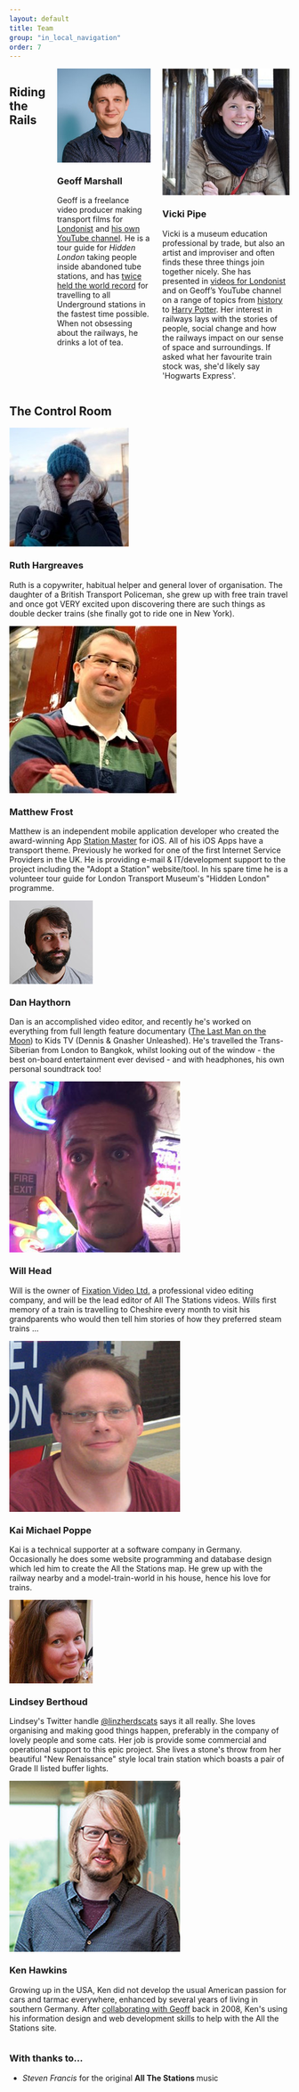 ```yaml
---
layout: default
title: Team
group: "in_local_navigation"
order: 7
---
```


<div class="bgbox primary row">
	<div class="columns medium-up-2">
		<h2>Riding the Rails</h2>
		<div class="column">
			<div class="columns medium-5 float-left">
				<img src="/static/images/geoff.jpg" class="img-rounded">
			</div>
			<h3>Geoff Marshall</h3>
			<p>Geoff is a freelance video producer making transport films for <a href="https://www.youtube.com/user/Londonistvids" target="new">Londonist</a> and <a href="https://www.youtube.com/user/geofftech2">his own YouTube channel</a>. He is a tour guide for <em>Hidden London</em> taking people inside abandoned tube stations, and has <a href="http://www.bbc.co.uk/news/uk-england-london-24203949" target="new">twice held the  world record</a> for travelling to all Underground stations in the fastest time possible. When not obsessing about the railways, he drinks a lot of tea.</p>
		</div>
		<div class="column">
			<div class="columns medium-5 float-left">
				<img src="/static/images/vicki.jpg" class="img-rounded">
			</div>
			<h3>Vicki Pipe</h3>
			<p>Vicki is a museum education professional by trade, but also an artist and improviser and often finds these three things join together nicely. She has presented in <a href="http://londonist.com/category/videos">videos for Londonist</a> and on Geoff’s YouTube channel on a range of topics from <a href="https://youtu.be/hsWO_BM20rw">history</a> to <a href="https://youtu.be/HO1R8PD-2KI">Harry Potter</a>. Her interest in railways lays with the stories of people, social change and how the railways impact on our sense of space and surroundings. If asked what her favourite train stock was, she'd likely say 'Hogwarts Express'.</p>
		</div>
	</div>
</div>

<div class="row">
	<div class="medium-up-2 padding-top-xlarge">
		<h2>The Control Room</h2>
		</div>
		<div class="column">
			<div class="columns medium-5 float-left">
				<img src="/static/images/ruth.jpg" class="img-rounded">
			</div>
			<h3>Ruth Hargreaves</h3>
			<p>Ruth is a copywriter, habitual helper and general lover of organisation. The daughter of a British Transport Policeman, she grew up with free train travel and once got VERY excited upon discovering there are such things as double decker trains (she finally got to ride one in New York).</p>
		</div>
		<div class="column">
			<div class="columns medium-5 float-left">
				<img src="/static/images/matt.jpg" class="img-rounded">
			</div>
			<h3>Matthew Frost</h3>
			<p>Matthew is an independent mobile application developer who created the award-winning App <a href="http://stationmasterapp.com/">Station Master</a> for iOS. All of his iOS Apps have a transport theme. Previously he worked for one of the first Internet Service Providers in the UK. He is providing e-mail &amp; IT/development support to the project including the "Adopt a Station" website/tool. In his spare time he is a volunteer tour guide for London Transport Museum's &quot;Hidden London&quot; programme.</p>
		</div>
		<div class="column">
			<div class="columns medium-5 float-left">
				<img src="/static/images/dan.jpg" class="img-rounded">
			</div>
			<h3>Dan Haythorn</h3>
			<p>Dan is an accomplished video editor, and recently he's worked on everything from full length feature documentary (<a href="http://thelastmanonthemoon.com/" target="new">The Last Man on the Moon</a>) to Kids TV (Dennis & Gnasher Unleashed). He's travelled the Trans-Siberian from London to Bangkok, whilst looking out of the window - the best on-board entertainment ever devised - and with headphones, his own personal soundtrack too!</p>
		</div>
		<div class="column">
			<div class="columns medium-5 float-left">
				<img src="/static/images/will.jpg">
			</div>
			<h3>Will Head</h3>
			<p>Will is the owner of <a href="http://fixationvideo.co.uk/" target="new">Fixation Video Ltd.</a> a professional video editing company, and will be the lead editor of All The Stations videos. Wills first memory of a train is travelling to Cheshire every month to visit his grandparents who would then tell him stories of how they preferred steam trains ...</p>
		</div>
    <div class="column">
			<div class="columns medium-5 float-left">
				<img src="/static/images/kai.jpg">
			</div>
			<h3>Kai Michael Poppe</h3>
			<p>Kai is a technical supporter at a software company in Germany. Occasionally he does some website programming and database design which led him to create the All the Stations map. He grew up with the railway nearby and a model-train-world in his house, hence his love for trains.</p>
	    <div class="column">
			<div class="columns medium-5 float-left">
				<img src="/static/images/lindsey.jpg" class="img-rounded">
			</div>
			<h3>Lindsey Berthoud</h3>
			<p>Lindsey's Twitter handle <a href="http://twitter.com/linzherdscats">@linzherdscats</a> says it all really. She loves organising and making good things happen, preferably in the company of lovely people and some cats. Her job is provide some commercial and operational support to this epic project. She lives a stone's throw from her beautiful "New Renaissance" style local train station which boasts a pair of Grade II listed buffer lights.</p>
		</div>
    <div class="column">
			<div class="columns medium-5 float-left">
				<img src="/static/images/ken.jpg">
			</div>
			<h3>Ken Hawkins</h3>
			<p>Growing up in the USA, Ken did not develop the usual American passion for cars and tarmac everywhere, enhanced by several years of living in southern Germany. After <a href="http://www.thedigitel.com/s/charleston/digicast-top-stories-entertainment/its-cher-tour-our-second-podcast-news-and-events-081217-116012">collaborating with Geoff</a> back in 2008, Ken's using his information design and web development skills to help with the All the Stations site.</p>
		</div>
		<div class="column">
			<h3>With thanks to...</h3>
			<ul>
				<li><em>Steven Francis</em> for the original <strong>All The Stations </strong>music</li>
			</ul>
		</div>
	</div>
